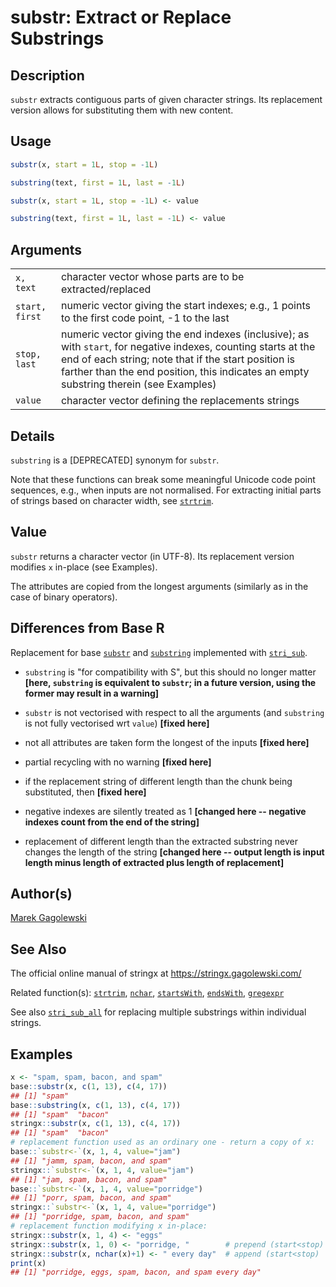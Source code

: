 # substr: Extract or Replace Substrings

## Description

`substr` extracts contiguous parts of given character strings. Its replacement version allows for substituting them with new content.

## Usage

```r
substr(x, start = 1L, stop = -1L)

substring(text, first = 1L, last = -1L)

substr(x, start = 1L, stop = -1L) <- value

substring(text, first = 1L, last = -1L) <- value
```

## Arguments

|                |                                                                                                                                                                                                                                                                 |
|----------------|-----------------------------------------------------------------------------------------------------------------------------------------------------------------------------------------------------------------------------------------------------------------|
| `x, text`      | character vector whose parts are to be extracted/replaced                                                                                                                                                                                                       |
| `start, first` | numeric vector giving the start indexes; e.g., 1 points to the first code point, -1 to the last                                                                                                                                                                 |
| `stop, last`   | numeric vector giving the end indexes (inclusive); as with `start`, for negative indexes, counting starts at the end of each string; note that if the start position is farther than the end position, this indicates an empty substring therein (see Examples) |
| `value`        | character vector defining the replacements strings                                                                                                                                                                                                              |

## Details

`substring` is a \[DEPRECATED\] synonym for `substr`.

Note that these functions can break some meaningful Unicode code point sequences, e.g., when inputs are not normalised. For extracting initial parts of strings based on character width, see [`strtrim`](strtrim.md).

## Value

`substr` returns a character vector (in UTF-8). Its replacement version modifies `x` in-place (see Examples).

The attributes are copied from the longest arguments (similarly as in the case of binary operators).

## Differences from Base R

Replacement for base [`substr`](https://stat.ethz.ch/R-manual/R-devel/library/base/help/substr.html) and [`substring`](https://stat.ethz.ch/R-manual/R-devel/library/base/help/substring.html) implemented with [`stri_sub`](https://stringi.gagolewski.com/rapi/stri_sub.html).

-   `substring` is \"for compatibility with S\", but this should no longer matter **\[here, `substring` is equivalent to `substr`; in a future version, using the former may result in a warning\]**

-   `substr` is not vectorised with respect to all the arguments (and `substring` is not fully vectorised wrt `value`) **\[fixed here\]**

-   not all attributes are taken form the longest of the inputs **\[fixed here\]**

-   partial recycling with no warning **\[fixed here\]**

-   if the replacement string of different length than the chunk being substituted, then **\[fixed here\]**

-   negative indexes are silently treated as 1 **\[changed here -- negative indexes count from the end of the string\]**

-   replacement of different length than the extracted substring never changes the length of the string **\[changed here -- output length is input length minus length of extracted plus length of replacement\]**

## Author(s)

[Marek Gagolewski](https://www.gagolewski.com/)

## See Also

The official online manual of <span class="pkg">stringx</span> at <https://stringx.gagolewski.com/>

Related function(s): [`strtrim`](strtrim.md), [`nchar`](nchar.md), [`startsWith`](startswith.md), [`endsWith`](startswith.md), [`gregexpr`](gregexpr.md)

See also [`stri_sub_all`](https://stringi.gagolewski.com/rapi/stri_sub_all.html) for replacing multiple substrings within individual strings.

## Examples




```r
x <- "spam, spam, bacon, and spam"
base::substr(x, c(1, 13), c(4, 17))
## [1] "spam"
base::substring(x, c(1, 13), c(4, 17))
## [1] "spam"  "bacon"
stringx::substr(x, c(1, 13), c(4, 17))
## [1] "spam"  "bacon"
# replacement function used as an ordinary one - return a copy of x:
base::`substr<-`(x, 1, 4, value="jam")
## [1] "jamm, spam, bacon, and spam"
stringx::`substr<-`(x, 1, 4, value="jam")
## [1] "jam, spam, bacon, and spam"
base::`substr<-`(x, 1, 4, value="porridge")
## [1] "porr, spam, bacon, and spam"
stringx::`substr<-`(x, 1, 4, value="porridge")
## [1] "porridge, spam, bacon, and spam"
# replacement function modifying x in-place:
stringx::substr(x, 1, 4) <- "eggs"
stringx::substr(x, 1, 0) <- "porridge, "        # prepend (start<stop)
stringx::substr(x, nchar(x)+1) <- " every day"  # append (start<stop)
print(x)
## [1] "porridge, eggs, spam, bacon, and spam every day"
```
